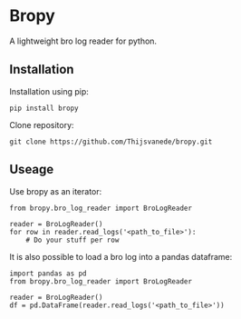 # Bropy
A lightweight bro log reader for python.

## Installation
Installation using pip:
```
pip install bropy
```
Clone repository:
```
git clone https://github.com/Thijsvanede/bropy.git
```

## Useage
Use bropy as an iterator:
```
from bropy.bro_log_reader import BroLogReader

reader = BroLogReader()
for row in reader.read_logs('<path_to_file>'):
    # Do your stuff per row
```

It is also possible to load a bro log into a pandas dataframe:
```
import pandas as pd
from bropy.bro_log_reader import BroLogReader

reader = BroLogReader()
df = pd.DataFrame(reader.read_logs('<path_to_file>'))
```